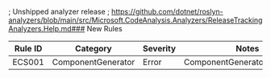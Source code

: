 ﻿; Unshipped analyzer release
; https://github.com/dotnet/roslyn-analyzers/blob/main/src/Microsoft.CodeAnalysis.Analyzers/ReleaseTrackingAnalyzers.Help.md### New Rules

Rule ID | Category | Severity | Notes
--------|----------|----------|-------
ECS001 | ComponentGenerator | Error | ComponentGeneratorDiagnostics